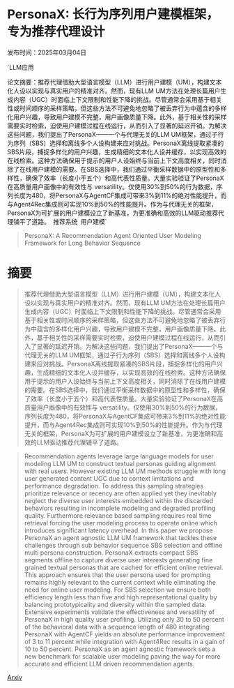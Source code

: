 # PersonaX: 长行为序列用户建模框架，专为推荐代理设计

发布时间：2025年03月04日

`LLM应用

论文摘要：推荐代理借助大型语言模型（LLM）进行用户建模（UM），构建文本化人设以实现与真实用户的精准对齐。然而，现有LLM UM方法在处理长篇用户生成内容（UGC）时面临上下文限制和性能下降的挑战。尽管通常会采用基于相关性或时间顺序的采样策略，但这些方法不可避免地忽略了被丢弃行为中蕴含的多样化用户兴趣，导致用户建模不完整，用户画像质量下降。此外，基于相关性的采样需要实时检索，迫使用户建模过程在线运行，从而引入了显著的延迟开销。为解决这些问题，我们提出了PersonaX——一个与代理无关的LLM UM框架，通过子行为序列（SBS）选择和离线多个人设构建来应对挑战。PersonaX离线提取紧凑的SBS片段，捕捉多样化的用户兴趣，生成精细的文本化人设并缓存，以实现高效的在线检索。这种方法确保用于提示的用户人设始终与当前上下文高度相关，同时消除了在线用户建模的需要。在SBS选择中，我们通过平衡采样数据中的原型性和多样性，确保了效率（长度小于五个）和高代表性质量。大量实验验证了PersonaX在高质量用户画像中的有效性与 versatility。仅使用30%到50%的行为数据，序列长度为480，将PersonaX与AgentCF集成可带来3%到11%的绝对性能提升，而与Agent4Rec集成则可实现10%到50%的性能提升。作为与代理无关的框架，PersonaX为可扩展的用户建模设立了新基准，为更准确和高效的LLM驱动推荐代理铺平了道路。` `推荐系统` `用户建模`

> PersonaX: A Recommendation Agent Oriented User Modeling Framework for Long Behavior Sequence

# 摘要

> 推荐代理借助大型语言模型（LLM）进行用户建模（UM），构建文本化人设以实现与真实用户的精准对齐。然而，现有LLM UM方法在处理长篇用户生成内容（UGC）时面临上下文限制和性能下降的挑战。尽管通常会采用基于相关性或时间顺序的采样策略，但这些方法不可避免地忽略了被丢弃行为中蕴含的多样化用户兴趣，导致用户建模不完整，用户画像质量下降。此外，基于相关性的采样需要实时检索，迫使用户建模过程在线运行，从而引入了显著的延迟开销。为解决这些问题，我们提出了PersonaX——一个与代理无关的LLM UM框架，通过子行为序列（SBS）选择和离线多个人设构建来应对挑战。PersonaX离线提取紧凑的SBS片段，捕捉多样化的用户兴趣，生成精细的文本化人设并缓存，以实现高效的在线检索。这种方法确保用于提示的用户人设始终与当前上下文高度相关，同时消除了在线用户建模的需要。在SBS选择中，我们通过平衡采样数据中的原型性和多样性，确保了效率（长度小于五个）和高代表性质量。大量实验验证了PersonaX在高质量用户画像中的有效性与 versatility。仅使用30%到50%的行为数据，序列长度为480，将PersonaX与AgentCF集成可带来3%到11%的绝对性能提升，而与Agent4Rec集成则可实现10%到50%的性能提升。作为与代理无关的框架，PersonaX为可扩展的用户建模设立了新基准，为更准确和高效的LLM驱动推荐代理铺平了道路。

> Recommendation agents leverage large language models for user modeling LLM UM to construct textual personas guiding alignment with real users. However existing LLM UM methods struggle with long user generated content UGC due to context limitations and performance degradation. To address this sampling strategies prioritize relevance or recency are often applied yet they inevitably neglect the diverse user interests embedded within the discarded behaviors resulting in incomplete modeling and degraded profiling quality. Furthermore relevance based sampling requires real time retrieval forcing the user modeling process to operate online which introduces significant latency overhead. In this paper we propose PersonaX an agent agnostic LLM UM framework that tackles these challenges through sub behavior sequence SBS selection and offline multi persona construction. PersonaX extracts compact SBS segments offline to capture diverse user interests generating fine grained textual personas that are cached for efficient online retrieval. This approach ensures that the user persona used for prompting remains highly relevant to the current context while eliminating the need for online user modeling. For SBS selection we ensure both efficiency length less than five and high representational quality by balancing prototypicality and diversity within the sampled data. Extensive experiments validate the effectiveness and versatility of PersonaX in high quality user profiling. Utilizing only 30 to 50 percent of the behavioral data with a sequence length of 480 integrating PersonaX with AgentCF yields an absolute performance improvement of 3 to 11 percent while integration with Agent4Rec results in a gain of 10 to 50 percent. PersonaX as an agent agnostic framework sets a new benchmark for scalable user modeling paving the way for more accurate and efficient LLM driven recommendation agents.

[Arxiv](https://arxiv.org/abs/2503.02398)